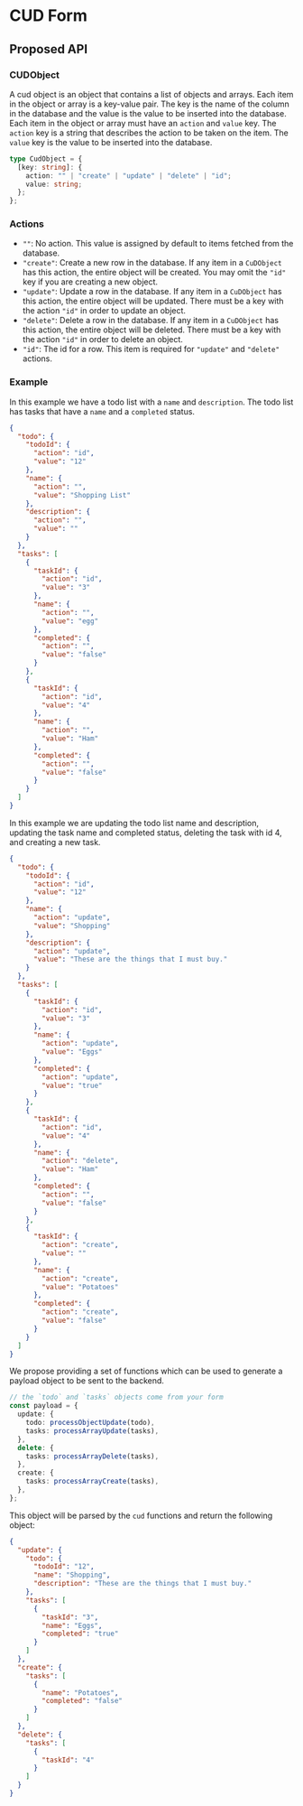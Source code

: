 # CUD Form

## Proposed API

### CUDObject

A cud object is an object that contains a list of objects and arrays. Each item in the object or array is a key-value pair. The key is the name of the column in the database and the value is the value to be inserted into the database. Each item in the object or array must have an `action` and `value` key. The `action` key is a string that describes the action to be taken on the item. The `value` key is the value to be inserted into the database.

```ts
type CudObject = {
  [key: string]: {
    action: "" | "create" | "update" | "delete" | "id";
    value: string;
  };
};
```

### Actions

- `""`: No action. This value is assigned by default to items fetched from the database.
- `"create"`: Create a new row in the database. If any item in a `CuDObject` has this action, the entire object will be created. You may omit the `"id"` key if you are creating a new object.
- `"update"`: Update a row in the database. If any item in a `CuDObject` has this action, the entire object will be updated. There must be a key with the action `"id"` in order to update an object.
- `"delete"`: Delete a row in the database. If any item in a `CuDObject` has this action, the entire object will be deleted. There must be a key with the action `"id"` in order to delete an object.
- `"id"`: The id for a row. This item is required for `"update"` and `"delete"` actions.

### Example

In this example we have a todo list with a `name` and `description`. The todo list has tasks that have a `name` and a `completed` status.

```json
{
  "todo": {
    "todoId": {
      "action": "id",
      "value": "12"
    },
    "name": {
      "action": "",
      "value": "Shopping List"
    },
    "description": {
      "action": "",
      "value": ""
    }
  },
  "tasks": [
    {
      "taskId": {
        "action": "id",
        "value": "3"
      },
      "name": {
        "action": "",
        "value": "egg"
      },
      "completed": {
        "action": "",
        "value": "false"
      }
    },
    {
      "taskId": {
        "action": "id",
        "value": "4"
      },
      "name": {
        "action": "",
        "value": "Ham"
      },
      "completed": {
        "action": "",
        "value": "false"
      }
    }
  ]
}
```

In this example we are updating the todo list name and description, updating the task name and completed status, deleting the task with id 4, and creating a new task.

```json
{
  "todo": {
    "todoId": {
      "action": "id",
      "value": "12"
    },
    "name": {
      "action": "update",
      "value": "Shopping"
    },
    "description": {
      "action": "update",
      "value": "These are the things that I must buy."
    }
  },
  "tasks": [
    {
      "taskId": {
        "action": "id",
        "value": "3"
      },
      "name": {
        "action": "update",
        "value": "Eggs"
      },
      "completed": {
        "action": "update",
        "value": "true"
      }
    },
    {
      "taskId": {
        "action": "id",
        "value": "4"
      },
      "name": {
        "action": "delete",
        "value": "Ham"
      },
      "completed": {
        "action": "",
        "value": "false"
      }
    },
    {
      "taskId": {
        "action": "create",
        "value": ""
      },
      "name": {
        "action": "create",
        "value": "Potatoes"
      },
      "completed": {
        "action": "create",
        "value": "false"
      }
    }
  ]
}
```

We propose providing a set of functions which can be used to generate a payload object to be sent to the backend.

```ts
// the `todo` and `tasks` objects come from your form
const payload = {
  update: {
    todo: processObjectUpdate(todo),
    tasks: processArrayUpdate(tasks),
  },
  delete: {
    tasks: processArrayDelete(tasks),
  },
  create: {
    tasks: processArrayCreate(tasks),
  },
};
```

This object will be parsed by the `cud` functions and return the following object:

```json
{
  "update": {
    "todo": {
      "todoId": "12",
      "name": "Shopping",
      "description": "These are the things that I must buy."
    },
    "tasks": [
      {
        "taskId": "3",
        "name": "Eggs",
        "completed": "true"
      }
    ]
  },
  "create": {
    "tasks": [
      {
        "name": "Potatoes",
        "completed": "false"
      }
    ]
  },
  "delete": {
    "tasks": [
      {
        "taskId": "4"
      }
    ]
  }
}
```
